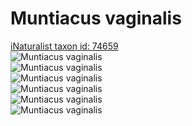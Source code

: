 
Muntiacus vaginalis
===================
  
[iNaturalist taxon id: 74659](https://www.inaturalist.org/taxa/74659)  
![Muntiacus vaginalis](https://inaturalist-open-data.s3.amazonaws.com/photos/245472894/medium.jpeg)  
![Muntiacus vaginalis](https://inaturalist-open-data.s3.amazonaws.com/photos/245472919/medium.jpeg)  
![Muntiacus vaginalis](https://inaturalist-open-data.s3.amazonaws.com/photos/245472907/medium.jpeg)  
![Muntiacus vaginalis](https://inaturalist-open-data.s3.amazonaws.com/photos/245472894/medium.jpeg)  
![Muntiacus vaginalis](https://inaturalist-open-data.s3.amazonaws.com/photos/245472919/medium.jpeg)  
![Muntiacus vaginalis](https://inaturalist-open-data.s3.amazonaws.com/photos/245472907/medium.jpeg)